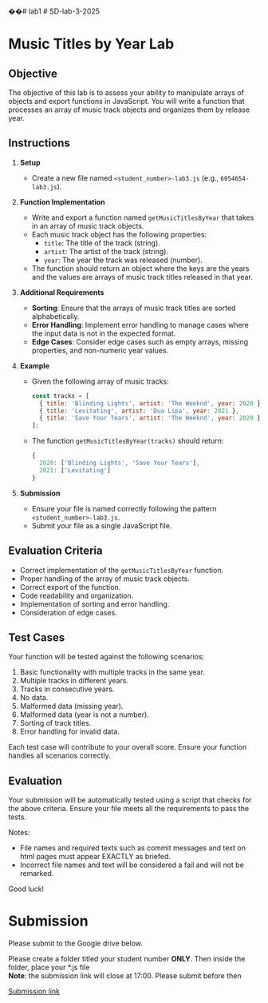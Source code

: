 ��#   l a b 1 
 # SD-lab-3-2025

# Music Titles by Year Lab

## Objective
The objective of this lab is to assess your ability to manipulate arrays of objects and export functions in JavaScript. You will write a function that processes an array of music track objects and organizes them by release year.

## Instructions

1. **Setup**
   - Create a new file named `<student_number>-lab3.js` (e.g., `6054654-lab3.js`).

2. **Function Implementation**
   - Write and export a function named `getMusicTitlesByYear` that takes in an array of music track objects.
   - Each music track object has the following properties:
     - `title`: The title of the track (string).
     - `artist`: The artist of the track (string).
     - `year`: The year the track was released (number).
   - The function should return an object where the keys are the years and the values are arrays of music track titles released in that year.

3. **Additional Requirements**
   - **Sorting**: Ensure that the arrays of music track titles are sorted alphabetically.
   - **Error Handling**: Implement error handling to manage cases where the input data is not in the expected format.
   - **Edge Cases**: Consider edge cases such as empty arrays, missing properties, and non-numeric year values.

4. **Example**
   - Given the following array of music tracks:
     ```javascript
     const tracks = [
       { title: 'Blinding Lights', artist: 'The Weeknd', year: 2020 },
       { title: 'Levitating', artist: 'Dua Lipa', year: 2021 },
       { title: 'Save Your Tears', artist: 'The Weeknd', year: 2020 },
     ];
     ```
   - The function `getMusicTitlesByYear(tracks)` should return:
     ```javascript
     {
       2020: ['Blinding Lights', 'Save Your Tears'],
       2021: ['Levitating']
     }
     ```

5. **Submission**
   - Ensure your file is named correctly following the pattern `<student_number>-lab3.js`.
   - Submit your file as a single JavaScript file.

## Evaluation Criteria
- Correct implementation of the `getMusicTitlesByYear` function.
- Proper handling of the array of music track objects.
- Correct export of the function.
- Code readability and organization.
- Implementation of sorting and error handling.
- Consideration of edge cases.

## Test Cases
Your function will be tested against the following scenarios:
1. Basic functionality with multiple tracks in the same year.
2. Multiple tracks in different years.
3. Tracks in consecutive years.
4. No data.
5. Malformed data (missing year).
6. Malformed data (year is not a number).
7. Sorting of track titles.
8. Error handling for invalid data.

Each test case will contribute to your overall score. Ensure your function handles all scenarios correctly.

## Evaluation
Your submission will be automatically tested using a script that checks for the above criteria. Ensure your file meets all the requirements to pass the tests.

Notes:
- File names and required texts such as commit messages and text on html pages must appear EXACTLY as briefed. 
- Incorrect file names and text will be considered a fail and will not be remarked.

Good luck!

# Submission 
Please submit to the Google drive below. 

Please create a folder titled your student number **ONLY**. 
Then inside the folder, place your *.js file  
**Note**: the submission link will close at 17:00. Please submit before then

[Submission link](https://drive.google.com/drive/folders/11nDwyd4xOgmSm9jjPFXmtFN9PzM88os2) 
 
